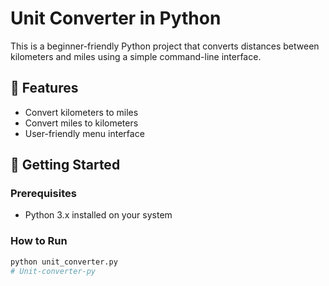 # Unit Converter in Python

This is a beginner-friendly Python project that converts distances between kilometers and miles using a simple command-line interface.

## 🔧 Features
- Convert kilometers to miles
- Convert miles to kilometers
- User-friendly menu interface

## 🚀 Getting Started

### Prerequisites
- Python 3.x installed on your system

### How to Run
```bash
python unit_converter.py
# Unit-converter-py
